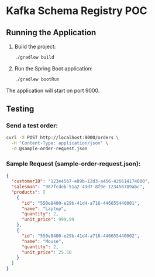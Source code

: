 # Kafka Schema Registry POC

## Running the Application

1. Build the project:
   ```bash
   ./gradlew build
   ```

2. Run the Spring Boot application:
   ```bash
   ./gradlew bootRun
   ```

The application will start on port 9000.

## Testing

### Send a test order:

```bash
curl -X POST http://localhost:9000/orders \
  -H "Content-Type: application/json" \
  -d @sample-order-request.json
```

### Sample Request (sample-order-request.json):

```json
{
  "customerID": "123e4567-e89b-12d3-a456-426614174000",
  "salesman": "987fcdeb-51a2-43d7-8f9e-123456789abc",
  "products": [
    {
      "id": "550e8400-e29b-41d4-a716-446655440001",
      "name": "Laptop",
      "quantity": 2,
      "unit_price": 999.99
    },
    {
      "id": "550e8400-e29b-41d4-a716-446655440002",
      "name": "Mouse",
      "quantity": 2,
      "unit_price": 25.50
    }
  ]
}
```

